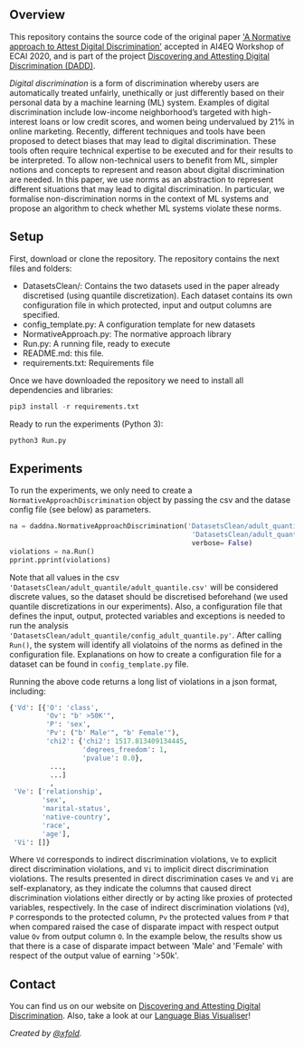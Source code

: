 ## Overview
This repository contains the source code of the original paper ['A Normative approach to Attest Digital Discrimination']() accepted in AI4EQ Workshop of ECAI 2020, and is part of the project [Discovering and Attesting Digital Discrimination (DADD)](http://dadd-project.org/). 

<i>Digital discrimination</i> is a form of discrimination whereby users are automatically treated unfairly, unethically or just differently based on their personal data by a machine learning (ML) system. Examples of digital discrimination include low-income neighborhood’s targeted with high-interest loans or low credit scores, and women being undervalued by 21% in online marketing. Recently, different techniques and tools have been proposed to detect biases that may lead to digital discrimination. These tools often require technical expertise to be executed and for their results to be interpreted. To allow non-technical users to benefit from ML, simpler notions and concepts to represent and reason about digital discrimination are needed. In this paper, we use norms as an abstraction to represent different situations that may lead to digital discrimination. In particular, we formalise non-discrimination norms in the context of ML systems and propose an algorithm to check whether ML systems violate these norms.





## Setup
First, download or clone the repository. The repository contains the next files and folders:
* DatasetsClean/: Contains the two datasets used in the paper already discretised (using quantile discretization). Each dataset contains its own configuration file in which protected, input and output columns are specified.
* config_template.py: A configuration template for new datasets
* NormativeApproach.py: The normative approach library
* Run.py: A running file, ready to execute
* README.md: this file.
* requirements.txt: Requirements file

Once we have downloaded the repository we need to install all dependencies and libraries:
```python
pip3 install -r requirements.txt
```

Ready to run the experiments (Python 3):
```python
python3 Run.py
```

## Experiments
To run the experiments, we only need to create a `NormativeApproachDiscrimination` object by passing the csv and the datase config file (see below) as parameters.
```python
na = daddna.NormativeApproachDiscrimination('DatasetsClean/adult_quantile/adult_quantile.csv', 
                                             'DatasetsClean/adult_quantile/config_adult_quantile.py', 
                                             verbose= False)
violations = na.Run()
pprint.pprint(violations)
```
Note that all values in the csv `'DatasetsClean/adult_quantile/adult_quantile.csv'` will be considered discrete values, so the dataset should be discretised beforehand (we used quantile discretizations in our experiments). Also, a configuration file that defines the input, output, protected variables and exceptions is needed to run the analysis `'DatasetsClean/adult_quantile/config_adult_quantile.py'`. After calling `Run()`, the system will identify all violatoins of the norms as defined in the configuration file. Explanations on how to create a configuration file for a dataset can be found in `config_template.py` file.

Running the above code returns a long list of violations in a json format, including:
```python
{'Vd': [{'O': 'class',
         'Ov': "b' >50K'",
         'P': 'sex',
         'Pv': ("b' Male'", "b' Female'"),
         'chi2': {'chi2': 1517.813409134445,
                  'degrees_freedom': 1,
                  'pvalue': 0.0},
          ...,
          ...]
          ,
 'Ve': ['relationship',
        'sex',
        'marital-status',
        'native-country',
        'race',
        'age'],
 'Vi': []}
```
Where `Vd` corresponds to indirect discrimination violations, `Ve` to explicit direct discrimination violations, and `Vi` to implicit direct discrimination violations. The results presented in direct discrimination cases `Ve` and `Vi` are self-explanatory, as they indicate the columns that caused direct discrimination violations either directly or by acting like proxies of protected variables, respectively.
In the case of indirect discrimination violations (`Vd`), `P` corresponds to the protected column, `Pv` the protected values from `P` that when compared raised the case of disparate impact with respect output value `Ov` from output column `O`. In the example below, the results show us that there is a case of disparate impact between 'Male' and 'Female' with respect of the output value of earning '>50k'. 


## Contact
You can find us on our website on [Discovering and Attesting Digital Discrimination](http://dadd-project.org/). Also, take a look at our [Language Bias Visualiser](https://xfold.github.io/WE-GenderBiasVisualisationWeb/)!

<i>Created by [@xfold](https://github.com/xfold).</i>

